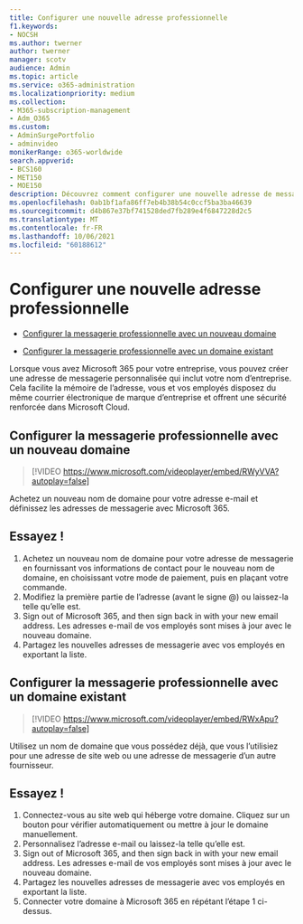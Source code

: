 ```yaml
---
title: Configurer une nouvelle adresse professionnelle
f1.keywords:
- NOCSH
ms.author: twerner
author: twerner
manager: scotv
audience: Admin
ms.topic: article
ms.service: o365-administration
ms.localizationpriority: medium
ms.collection:
- M365-subscription-management
- Adm_O365
ms.custom:
- AdminSurgePortfolio
- adminvideo
monikerRange: o365-worldwide
search.appverid:
- BCS160
- MET150
- MOE150
description: Découvrez comment configurer une nouvelle adresse de messagerie professionnelle.
ms.openlocfilehash: 0ab1bf1afa86ff7eb4b38b54c0ccf5ba3ba46639
ms.sourcegitcommit: d4b867e37bf741528ded7fb289e4f6847228d2c5
ms.translationtype: MT
ms.contentlocale: fr-FR
ms.lasthandoff: 10/06/2021
ms.locfileid: "60188612"
---
```

# <a name="set-up-a-new-business-email-address"></a>Configurer une nouvelle adresse professionnelle

- [Configurer la messagerie professionnelle avec un nouveau domaine](#set-up-business-email-with-a-new-domain)

- [Configurer la messagerie professionnelle avec un domaine existant](#set-up-business-email-with-an-existing-domain)

Lorsque vous avez Microsoft 365 pour votre entreprise, vous pouvez créer une adresse de messagerie personnalisée qui inclut votre nom d’entreprise. Cela facilite la mémoire de l’adresse, vous et vos employés disposez du même courrier électronique de marque d’entreprise et offrent une sécurité renforcée dans Microsoft Cloud. 

## <a name="set-up-business-email-with-a-new-domain"></a>Configurer la messagerie professionnelle avec un nouveau domaine

> [!VIDEO https://www.microsoft.com/videoplayer/embed/RWyVVA?autoplay=false]

Achetez un nouveau nom de domaine pour votre adresse e-mail et définissez les adresses de messagerie avec Microsoft 365. 

## <a name="try-it"></a>Essayez !
 
1. Achetez un nouveau nom de domaine pour votre adresse de messagerie en fournissant vos informations de contact pour le nouveau nom de domaine, en choisissant votre mode de paiement, puis en plaçant votre commande.
1. Modifiez la première partie de l’adresse (avant le signe @) ou laissez-la telle qu’elle est. 
1. Sign out of Microsoft 365, and then sign back in with your new email address. Les adresses e-mail de vos employés sont mises à jour avec le nouveau domaine. 
1. Partagez les nouvelles adresses de messagerie avec vos employés en exportant la liste. 

## <a name="set-up-business-email-with-an-existing-domain"></a>Configurer la messagerie professionnelle avec un domaine existant

> [!VIDEO https://www.microsoft.com/videoplayer/embed/RWxApu?autoplay=false]

Utilisez un nom de domaine que vous possédez déjà, que vous l’utilisiez pour une adresse de site web ou une adresse de messagerie d’un autre fournisseur. 

## <a name="give-it-a-try"></a>Essayez !
 
1. Connectez-vous au site web qui héberge votre domaine. Cliquez sur un bouton pour vérifier automatiquement ou mettre à jour le domaine manuellement. 
1. Personnalisez l’adresse e-mail ou laissez-la telle qu’elle est. 
1. Sign out of Microsoft 365, and then sign back in with your new email address. Les adresses e-mail de vos employés sont mises à jour avec le nouveau domaine. 
1. Partagez les nouvelles adresses de messagerie avec vos employés en exportant la liste.
1. Connecter votre domaine à Microsoft 365 en répétant l’étape 1 ci-dessus. 
